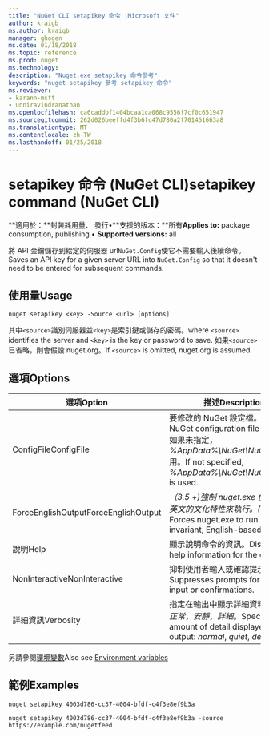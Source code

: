 ```yaml
---
title: "NuGet CLI setapikey 命令 |Microsoft 文件"
author: kraigb
ms.author: kraigb
manager: ghogen
ms.date: 01/18/2018
ms.topic: reference
ms.prod: nuget
ms.technology: 
description: "Nuget.exe setapikey 命令參考"
keywords: "nuget setapikey 參考 setapikey 命令"
ms.reviewer:
- karann-msft
- unniravindranathan
ms.openlocfilehash: ca6caddbf1404bcaa1ca068c9556f7cf0c651947
ms.sourcegitcommit: 262d026beeffd4f3b6fc47d780a2f701451663a8
ms.translationtype: MT
ms.contentlocale: zh-TW
ms.lasthandoff: 01/25/2018
---
```

# <a name="setapikey-command-nuget-cli"></a><span data-ttu-id="3f7ee-104">setapikey 命令 (NuGet CLI)</span><span class="sxs-lookup"><span data-stu-id="3f7ee-104">setapikey command (NuGet CLI)</span></span>

<span data-ttu-id="3f7ee-105">**適用於：**封裝耗用量、 發行&bullet;**支援的版本：**所有</span><span class="sxs-lookup"><span data-stu-id="3f7ee-105">**Applies to:** package consumption, publishing &bullet; **Supported versions:** all</span></span>

<span data-ttu-id="3f7ee-106">將 API 金鑰儲存到給定的伺服器 url`NuGet.Config`使它不需要輸入後續命令。</span><span class="sxs-lookup"><span data-stu-id="3f7ee-106">Saves an API key for a given server URL into `NuGet.Config` so that it doesn't need to be entered for subsequent commands.</span></span>

## <a name="usage"></a><span data-ttu-id="3f7ee-107">使用量</span><span class="sxs-lookup"><span data-stu-id="3f7ee-107">Usage</span></span>

```cli
nuget setapikey <key> -Source <url> [options]
```

<span data-ttu-id="3f7ee-108">其中`<source>`識別伺服器並`<key>`是索引鍵或儲存的密碼。</span><span class="sxs-lookup"><span data-stu-id="3f7ee-108">where `<source>` identifies the server and `<key>` is the key or password to save.</span></span> <span data-ttu-id="3f7ee-109">如果`<source>`已省略，則會假設 nuget.org。</span><span class="sxs-lookup"><span data-stu-id="3f7ee-109">If `<source>` is omitted, nuget.org is assumed.</span></span>

## <a name="options"></a><span data-ttu-id="3f7ee-110">選項</span><span class="sxs-lookup"><span data-stu-id="3f7ee-110">Options</span></span>

| <span data-ttu-id="3f7ee-111">選項</span><span class="sxs-lookup"><span data-stu-id="3f7ee-111">Option</span></span> | <span data-ttu-id="3f7ee-112">描述</span><span class="sxs-lookup"><span data-stu-id="3f7ee-112">Description</span></span> |
| --- | --- |
| <span data-ttu-id="3f7ee-113">ConfigFile</span><span class="sxs-lookup"><span data-stu-id="3f7ee-113">ConfigFile</span></span> | <span data-ttu-id="3f7ee-114">要修改的 NuGet 設定檔。</span><span class="sxs-lookup"><span data-stu-id="3f7ee-114">The NuGet configuration file to modify.</span></span> <span data-ttu-id="3f7ee-115">如果未指定， *%AppData%\NuGet\NuGet.Config*用。</span><span class="sxs-lookup"><span data-stu-id="3f7ee-115">If not specified, *%AppData%\NuGet\NuGet.Config* is used.</span></span> |
| <span data-ttu-id="3f7ee-116">ForceEnglishOutput</span><span class="sxs-lookup"><span data-stu-id="3f7ee-116">ForceEnglishOutput</span></span> | <span data-ttu-id="3f7ee-117">*（3.5 +)*強制 nuget.exe 使用不變，英文的文化特性來執行。</span><span class="sxs-lookup"><span data-stu-id="3f7ee-117">*(3.5+)* Forces nuget.exe to run using an invariant, English-based culture.</span></span> |
| <span data-ttu-id="3f7ee-118">說明</span><span class="sxs-lookup"><span data-stu-id="3f7ee-118">Help</span></span> | <span data-ttu-id="3f7ee-119">顯示說明命令的資訊。</span><span class="sxs-lookup"><span data-stu-id="3f7ee-119">Displays help information for the command.</span></span> |
| <span data-ttu-id="3f7ee-120">NonInteractive</span><span class="sxs-lookup"><span data-stu-id="3f7ee-120">NonInteractive</span></span> | <span data-ttu-id="3f7ee-121">抑制使用者輸入或確認提示。</span><span class="sxs-lookup"><span data-stu-id="3f7ee-121">Suppresses prompts for user input or confirmations.</span></span> |
| <span data-ttu-id="3f7ee-122">詳細資訊</span><span class="sxs-lookup"><span data-stu-id="3f7ee-122">Verbosity</span></span> | <span data-ttu-id="3f7ee-123">指定在輸出中顯示詳細資料的數量：*正常*，*安靜*，*詳細*。</span><span class="sxs-lookup"><span data-stu-id="3f7ee-123">Specifies the amount of detail displayed in the output: *normal*, *quiet*, *detailed*.</span></span> |

<span data-ttu-id="3f7ee-124">另請參閱[環境變數](cli-ref-environment-variables.md)</span><span class="sxs-lookup"><span data-stu-id="3f7ee-124">Also see [Environment variables](cli-ref-environment-variables.md)</span></span>

## <a name="examples"></a><span data-ttu-id="3f7ee-125">範例</span><span class="sxs-lookup"><span data-stu-id="3f7ee-125">Examples</span></span>

```cli
nuget setapikey 4003d786-cc37-4004-bfdf-c4f3e8ef9b3a

nuget setapikey 4003d786-cc37-4004-bfdf-c4f3e8ef9b3a -source https://example.com/nugetfeed
```
